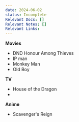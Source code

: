 ```yaml
---
date: 2024-06-02
status: Incomplete
Relevant Docs: []
Relevant Notes: []
Relevant Links:
---
```

**Movies**
- DND Honour Among Thieves
- IP man
- Monkey Man
- Old Boy

**TV**
- House of the Dragon
- 

**Anime**
- Scavenger's Reign